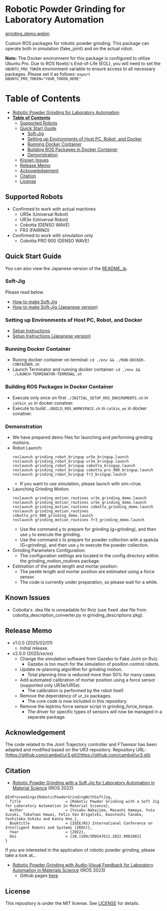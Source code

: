 # Robotic Powder Grinding for Laboratory Automation
[grinding_demo.webm](https://github.com/user-attachments/assets/3c9d4a10-4f70-4daa-aab4-e9b99195d0d6)

Custum ROS packages for robotic powder grinding.
This package can operate both in simulation (fake_joint) and on the actual robot.

**Note:** The Docker environment for this package is configured to utilize Ubuntu Pro. Due to ROS Noetic's End-of-Life (EOL), you will need to set the `UBUNTU_PRO_TOKEN` environment variable to ensure access to all necessary packages. Please set it as follows:
`export UBUNTU_PRO_TOKEN="YOUR_TOKEN_HERE"`

# **Table of Contents**
- [Robotic Powder Grinding for Laboratory Automation](#robotic-powder-grinding-for-laboratory-automation)
- [**Table of Contents**](#table-of-contents)
  - [Supported Robots](#supported-robots)
  - [Quick Start Guide](#quick-start-guide)
    - [Soft-Jig](#soft-jig)
    - [Setting up Environments of Host PC, Robot, and Docker](#setting-up-environments-of-host-pc-robot-and-docker)
    - [Running Docker Container](#running-docker-container)
    - [Building ROS Packages in Docker Container](#building-ros-packages-in-docker-container)
    - [Demonstration](#demonstration)
  - [Known Issues](#known-issues)
  - [Release Memo](#release-memo)
  - [Acknowledgement](#acknowledgement)
  - [Citation](#citation)
  - [License](#license)

## Supported Robots
- Confirmed to work with actual machines
   - UR5e (Universal Robot)
   - UR3e (Universal Robot)
   - Cobotta (DENSO WAVE)
   - FR3 (FAIRINO)
- Confirmed to work with simulation only
   - Cobotta PRO 900 (DENSO WAVE)

## Quick Start Guide
You can also view the Japanese version of the [README_jp](./README_jp.md).

### Soft-Jig
Please read below.
- [How to make Soft-Jig](./grinding_descriptions/mesh/3D_print_jig/README.md)
-  [How to make Soft-Jig (Japanese version)](./grinding_descriptions/mesh/3D_print_jig/README_jp.md)
### Setting up Environments of Host PC, Robot, and Docker
- [Setup Instructions](./env/docker/README.md)
- [Setup Instructions (Japanese version)](./env/docker/README_jp.md)

### Running Docker Container
- Runing docker container on terminal: `cd ./env && ./RUN-DOCKER-CONTAINER.sh`
- Launch Terminator and running docker container: `cd ./env && ./LAUNCH-TERMINATOR-TERMINAL.sh`

### Building ROS Packages in Docker Container
- Execute only once on first `./INITIAL_SETUP_ROS_ENVIROMENTS.sh` in `catkin_ws` in docker conatner.  
- Execute to build `./BUILD_ROS_WORKSPACE.sh` in `catkin_ws` in docker conatner.


### Demonstration
- We have prepared demo files for launching and performing grinding motions.
- Robot Launch:
   ```
   roslaunch grinding_robot_bringup ur5e_bringup.launch
   roslaunch grinding_robot_bringup ur3e_bringup.launch
   roslaunch grinding_robot_bringup cobotta_bringup.launch
   roslaunch grinding_robot_bringup cobotta_pro_900_bringup.launch
   roslaunch grinding_robot_bringup fr3_bringup.launch

   ```
  - If you want to use simulation, please launch with sim:=true.
- Launching Grinding Motion:
   ```
   roslaunch grinding_motion_routines ur3e_grinding_demo.launch
   roslaunch grinding_motion_routines ur5e_grinding_demo.launch
   roslaunch grinding_motion_routines cobotta_grinding_demo.launch
   roslaunch grinding_motion_routines cobotta_pro_900_grinding_demo.launch
   roslaunch grinding_motion_routines fr3_grinding_demo.launch

   ```
   - Use the command `g` to prepare for grinding (g=grinding), and then use `y` to execute the grinding.
   - Use the command `G` to prepare for powder collection with a spatula (G=grinding), and then use `y` to execute the powder collection.
- Grinding Parameters Configuration:
   - The configuration settings are located in the config directory within the grinding_motion_routines package.
- Estimation of the pestle length and mortar position:
  - The pestle length and mortar position are estimated using a force sensor. 
  - The code is currently under preparation, so please wait for a while.

## Known Issues
- Cobotta's .dea file is unreadable for Rviz (use fixed .dae file from cobotta_description_converter.py in grinding_descriptions pkg).

## Release Memo
- v1.0.0 (2025/02/01)
   - Initial release.
- v2.0.0 (2025/xx/xx)
   - Change the simulation software from Gazebo to Fake Joint on Rviz.
     - Gazebo is too much for the simulation of position control robots.
   - Update re-planning algorithm for grinding motion.
     - Total planning time is reduced more than 50% for many cases.
   - Add automated calibration of mortar position using a force sensor (supported only UR3e/UR5e).
     - The calibration is performed by the robot itself.
   - Remove the dependency of ur_xx packages.
     - The core code is now included in this repository.
   - Remove the leptrino force sensor script in grinding_force_torque.
     - The driver for specific types of sensors will now be managed in a separate package.

## Acknowledgement
The code related to the Joint Trajectory controller and FTsensor has been adapted and modified based on the UR3 repository.
Repository URL: [https://github.com/cambel/ur3.git](https://github.com/cambel/ur3.git)

## Citation
- [Robotic Powder Grinding with a Soft Jig for Laboratory Automation in Material Science](https://doi.org/10.1109/IROS47612.2022.9981081) (IROS 2022)
```
@InProceedings{RoboticPowderGrindingWithSoftJig,
  Title                    = {Robotic Powder Grinding with a Soft Jig for Laboratory Automation in Material Science},
  Author                   = {Yusaku Nakajima, Masashi Hamaya, Yuta Suzuki, Takafumi Hawai, Felix Von Drigalski, Kazutoshi Tanaka, Yoshitaka Ushiku and Kanta Ono.},
  Booktitle                = {IEEE/RSJ International Conference on Intelligent Robots and Systems (IROS)},
  Year                     = {2022},
  Doi                      = {10.1109/IROS47612.2022.9981081}
}
```
If you are interested in the application of robotic powder grinding, please take a look at...
- [Robotic Powder Grinding with Audio-Visual Feedback for Laboratory Automation in Materials Science](https://ieeexplore.ieee.org/document/10341526) (IROS 2023)
   -  Github pages [here](https://omron-sinicx.github.io/powder-grinding/) 

## License
This repository is under the MIT license. See [LICENSE](./LICENSE) for details.

